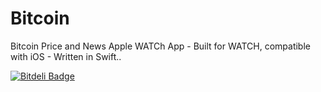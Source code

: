 # Bitcoin
Bitcoin Price and News Apple WATCh App - Built for WATCH, compatible with iOS - Written in Swift..


[![Bitdeli Badge](https://d2weczhvl823v0.cloudfront.net/jindig/bitcoin/trend.png)](https://bitdeli.com/free "Bitdeli Badge")

